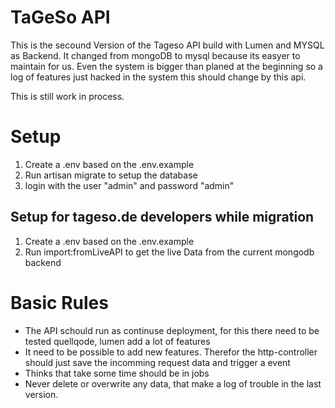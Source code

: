 
# TaGeSo API

This is the secound Version of the Tageso API build with Lumen and MYSQL as Backend. It changed from mongoDB to mysql because its easyer to maintain for us. Even the system is bigger than planed at the beginning so a log of features just hacked in the system this should change by this api.

This is still work in process.

# Setup

1) Create a .env based on the .env.example
2) Run artisan migrate to setup the database
3) login with the user "admin" and password "admin"

## Setup for tageso.de developers while migration

1) Create a .env based on the .env.example
2) Run import:fromLiveAPI to get the live Data from the current mongodb backend

# Basic Rules

* The API schould run as continuse deployment, for this there need to be tested quellqode, lumen add a lot of features 
* It need to be possible to add new features. Therefor the http-controller should just save the incomming request data and trigger a event
* Thinks that take some time should be in jobs
* Never delete or overwrite any data, that make a log of trouble in the last version.
